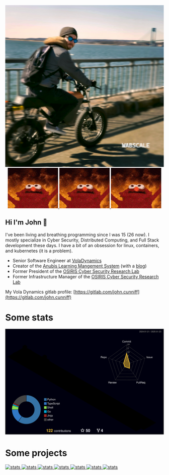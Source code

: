 


<div align="center">
  <a href="https://github.com/wabscale">
    <img alt="wabscale" src="https://github.com/wabscale/wabscale/raw/master/wabscale-onyx.jpg" height=512/>
  </a>
</div>

<div align="center">
  <a href="https://github.com/wabscale">
    <img alt="flame" src="https://github.com/wabscale/wabscale/raw/master/flame-1.gif" width="height=128" />
  </a>
  <a href="https://github.com/wabscale">
    <img alt="flame" src="https://github.com/wabscale/wabscale/raw/master/flame-1.gif" width="height=128" />
  </a>
  <a href="https://github.com/wabscale">
    <img alt="flame" src="https://github.com/wabscale/wabscale/raw/master/flame-1.gif" width="height=128" />
  </a>
</div>


## Hi I'm John 👋

I've been living and breathing programming since I was 15 (26 now). I mostly specialize in Cyber Security, Distributed Computing, and Full Stack development these days. I have a bit of an obsession for linux, containers, and kubernetes (it is a problem).

- Senior Software Engineer at [VolaDynamics](https://voladynamics.com)
- Creator of the [Anubis Learning Mangement System](https://github.com/AnubisLMS) (with a [blog](https://anubis-lms.io/blog))
- Former President of the [OSIRIS Cyber Security Research Lab](https://www.osiris.cyber.nyu.edu)
- Former Infrastructure Manager of the [OSIRIS Cyber Security Research Lab](https://www.osiris.cyber.nyu.edu)

My Vola Dynamics gitlab profile: [https://gitlab.com/john.cunniff](https://gitlab.com/john.cunniff)


# Some stats

![](./profile-3d-contrib/profile-night-rainbow.svg)

# Some projects

<a href="https://github.com/AnubisLMS/Anubis">
  <img src="https://github-readme-stats.vercel.app/api/pin/?username=AnubisLMS&repo=Anubis&theme=dark" alt="stats" />
</a>

<a href="https://github.com/wabscale/autofollow">
  <img src="https://github-readme-stats.vercel.app/api/pin/?username=wabscale&repo=autofollow&theme=dark" alt="stats" />
</a>

<a href="https://github.com/wabscale/bigsql">
  <img src="https://github-readme-stats.vercel.app/api/pin/?username=wabscale&repo=bigsql&theme=dark" alt="stats" />
</a>

<a href="https://github.com/wabscale/bigj.dev">
  <img src="https://github-readme-stats.vercel.app/api/pin/?username=wabscale&repo=bigj.dev&theme=dark" alt="stats" />
</a>

<a href="https://github.com/wabscale/ben_jerrys">
  <img src="https://github-readme-stats.vercel.app/api/pin/?username=wabscale&repo=ben_jerrys&theme=dark" alt="stats" />
</a>

<a href="https://github.com/wabscale/dots">
  <img src="https://github-readme-stats.vercel.app/api/pin/?username=wabscale&repo=dots&theme=dark" alt="stats" />
</a>

<a href="https://github.com/wabscale/dockerfiles">
  <img src="https://github-readme-stats.vercel.app/api/pin/?username=wabscale&repo=dockerfiles&theme=dark" alt="stats" />
</a>


